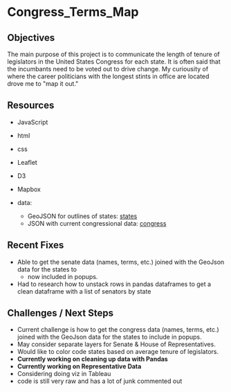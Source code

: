 # Congress_Terms_Map

## Objectives
The main purpose of this project is to communicate the length of tenure of legislators in the United States Congress for each state.  It is often said that the incumbants need to be voted out to drive change.  My curiousity of where the career politicians with the longest stints in office are located drove me to "map it out."  

## Resources
* JavaScript
* html
* css
* Leaflet
* D3
* Mapbox

* data:  
  * GeoJSON for outlines of states:  [states](https://raw.githubusercontent.com/PublicaMundi/MappingAPI/master/data/geojson/us-states.json)
  * JSON with current congressional data:  [congress](https://theunitedstates.io/congress-legislators/legislators-current.json)

## Recent Fixes 
* Able to get the senate data (names, terms, etc.) joined with the GeoJson data for the states to 
  * now included in popups.
* Had to research how to unstack rows in pandas dataframes to get a clean dataframe with a list of senators by state

## Challenges / Next Steps
* Current challenge is how to get the congress data (names, terms, etc.) joined with the GeoJson data for the states to include in popups.
* May consider separate layers for Senate & House of Representatives.
* Would like to color code states based on average tenure of legislators.
* **Currently working on cleaning up data with Pandas**
* **Currently working on Representative Data**
* Considering doing viz in Tableau
* code is still very raw and has a lot of junk commented out